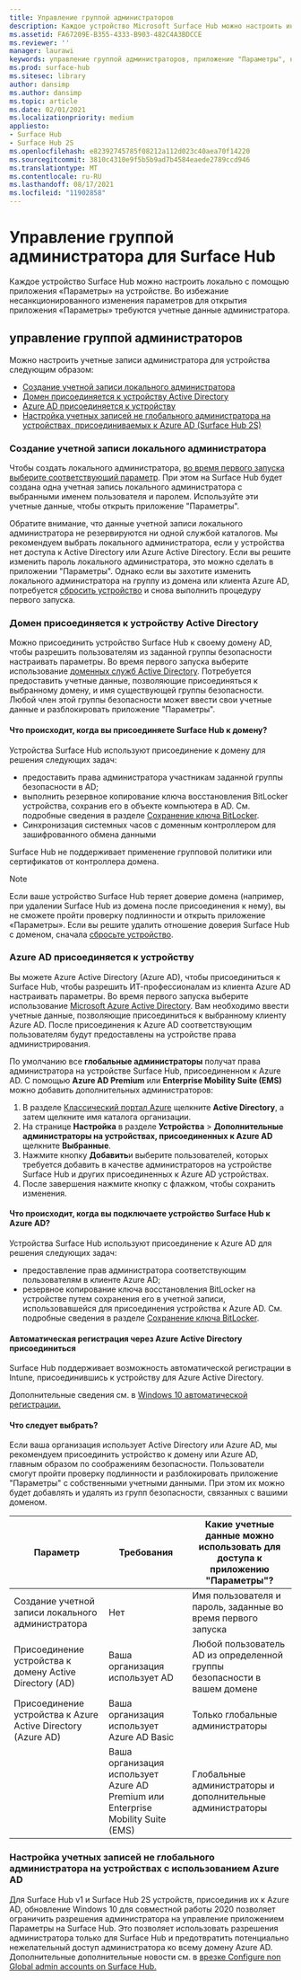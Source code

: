 ```yaml
---
title: Управление группой администраторов
description: Каждое устройство Microsoft Surface Hub можно настроить индивидуально, открыв приложение "Параметры" на устройстве.
ms.assetid: FA67209E-B355-4333-B903-482C4A3BDCCE
ms.reviewer: ''
manager: laurawi
keywords: управление группой администраторов, приложение "Параметры", настройка Surface Hub
ms.prod: surface-hub
ms.sitesec: library
author: dansimp
ms.author: dansimp
ms.topic: article
ms.date: 02/01/2021
ms.localizationpriority: medium
appliesto:
- Surface Hub
- Surface Hub 2S
ms.openlocfilehash: e82392745785f08212a112d023c40aea70f14220
ms.sourcegitcommit: 3810c4310e9f5b5b9ad7b4584eaede2789ccd946
ms.translationtype: MT
ms.contentlocale: ru-RU
ms.lasthandoff: 08/17/2021
ms.locfileid: "11902858"
---
```

# <a name="admin-group-management-for-surface-hub"></a>Управление группой администратора для Surface Hub


Каждое устройство Surface Hub можно настроить локально с помощью приложения «Параметры» на устройстве. Во избежание несанкционированного изменения параметров для открытия приложения «Параметры» требуются учетные данные администратора.


## <a name="admin-group-management"></a>управление группой администраторов

Можно настроить учетные записи администратора для устройства следующим образом:

- [Создание учетной записи локального администратора](#create-a-local-admin-account)
- [Домен присоединяется к устройству Active Directory](#domain-join-the-device-to-active-directory)
- [Azure AD присоединяется к устройству](#azure-ad-join-the-device)
- [Настройка учетных записей не глобального администратора на устройствах, присоединиваемых к Azure AD (Surface Hub 2S)](#configure-non-global-admin-accounts-on-azure-ad-joined-devices)


### <a name="create-a-local-admin-account"></a>Создание учетной записи локального администратора

Чтобы создать локального администратора, [во время первого запуска выберите соответствующий параметр](first-run-program-surface-hub.md). При этом на Surface Hub будет создана одна учетная запись локального администратора с выбранными именем пользователя и паролем. Используйте эти учетные данные, чтобы открыть приложение "Параметры".

Обратите внимание, что данные учетной записи локального администратора не резервируются ни одной службой каталогов. Мы рекомендуем выбрать локального администратора, если у устройства нет доступа к Active Directory или Azure Active Directory. Если вы решите изменить пароль локального администратора, это можно сделать в приложении "Параметры". Однако если вы захотите изменить локального администратора на группу из домена или клиента Azure AD, потребуется [сбросить устройство](device-reset-surface-hub.md) и снова выполнить процедуру первого запуска.

### <a name="domain-join-the-device-to-active-directory"></a>Домен присоединяется к устройству Active Directory

Можно присоединить устройство Surface Hub к своему домену AD, чтобы разрешить пользователям из заданной группы безопасности настраивать параметры. Во время первого запуска выберите использование [доменных служб Active Directory](first-run-program-surface-hub.md#active-directory-domain-services). Потребуется предоставить учетные данные, позволяющие присоединяться к выбранному домену, и имя существующей группы безопасности. Любой член этой группы безопасности может ввести свои учетные данные и разблокировать приложение "Параметры".

#### <a name="what-happens-when-you-domain-join-your-surface-hub"></a>Что происходит, когда вы присоединяете Surface Hub к домену?
Устройства Surface Hub используют присоединение к домену для решения следующих задач:
- предоставить права администратора участникам заданной группы безопасности в AD;
- выполнить резервное копирование ключа восстановления BitLocker устройства, сохранив его в объекте компьютера в AD. См. подробные сведения в разделе [Сохранение ключа BitLocker](save-bitlocker-key-surface-hub.md).
- Синхронизация системных часов с доменным контроллером для зашифрованного обмена данными

Surface Hub не поддерживает применение групповой политики или сертификатов от контроллера домена.

> [!NOTE]
> Если ваше устройство Surface Hub теряет доверие домена (например, при удалении Surface Hub из домена после присоединения к нему), вы не сможете пройти проверку подлинности и открыть приложение «Параметры». Если вы решите удалить отношение доверия Surface Hub с доменом, сначала [сбросьте устройство](device-reset-surface-hub.md).


### <a name="azure-ad-join-the-device"></a>Azure AD присоединяется к устройству

Вы можете Azure Active Directory (Azure AD), чтобы присоединиться к Surface Hub, чтобы разрешить ИТ-профессионалам из клиента Azure AD настраивать параметры. Во время первого запуска выберите использование [Microsoft Azure Active Directory](first-run-program-surface-hub.md#microsoft-azure-active-directory). Вам необходимо ввести учетные данные, позволяющие присоединиться к выбранному клиенту Azure AD. После присоединения к Azure AD соответствующим пользователям будут предоставлены на устройстве права администрирования.

По умолчанию все **глобальные администраторы** получат права администратора на устройстве Surface Hub, присоединенном к Azure AD. С помощью **Azure AD Premium** или **Enterprise Mobility Suite (EMS)** можно добавить дополнительных администраторов:
1.  В разделе [Классический портал Azure](https://manage.windowsazure.com/) щелкните **Active Directory**, а затем щелкните имя каталога организации.
2.  На странице **Настройка** в разделе **Устройства** > **Дополнительные администраторы на устройствах, присоединенных к Azure AD** щелкните **Выбранные**.
3.  Нажмите кнопку **Добавить**и выберите пользователей, которых требуется добавить в качестве администраторов на устройстве Surface Hub и других присоединенных к Azure AD устройствах.
4.  После завершения нажмите кнопку с флажком, чтобы сохранить изменения.

#### <a name="what-happens-when-you-azure-ad-join-your-surface-hub"></a>Что происходит, когда вы подключаете устройство Surface Hub к Azure AD?
Устройства Surface Hub используют присоединение к Azure AD для решения следующих задач:
- предоставление прав администратора соответствующим пользователям в клиенте Azure AD;
- резервное копирование ключа восстановления BitLocker на устройстве путем сохранения его в учетной записи, использовавшейся для присоединения устройства к Azure AD. См. подробные сведения в разделе [Сохранение ключа BitLocker](save-bitlocker-key-surface-hub.md).

#### <a name="automatic-enrollment-via-azure-active-directory-join"></a>Автоматическая регистрация через Azure Active Directory присоединиться

Surface Hub поддерживает возможность автоматической регистрации в Intune, присоединившись к устройству для Azure Active Directory. 

Дополнительные сведения см. в [Windows 10 автоматической регистрации.](/intune/windows-enroll#enable-windows-10-automatic-enrollment)

#### <a name="which-should-i-choose"></a>Что следует выбрать?

Если ваша организация использует Active Directory или Azure AD, мы рекомендуем присоединить устройство к домену или Azure AD, главным образом по соображениям безопасности. Пользователи смогут пройти проверку подлинности и разблокировать приложение "Параметры" с собственными учетными данными. При этом их можно будет добавлять и удалять из групп безопасности, связанных с вашими доменом.

| Параметр                                            | Требования                            | Какие учетные данные можно использовать для доступа к приложению "Параметры"?  |
|---------------------------------------------------|-----------------------------------------|-------|
| Создание учетной записи локального администратора                      | Нет                                    | Имя пользователя и пароль, заданные во время первого запуска |
| Присоединение устройства к домену Active Directory (AD)              | Ваша организация использует AD               | Любой пользователь AD из определенной группы безопасности в вашем домене |
| Присоединение устройства к Azure Active Directory (Azure AD) | Ваша организация использует Azure AD Basic   | Только глобальные администраторы |
| &nbsp;                                            | Ваша организация использует Azure AD Premium или Enterprise Mobility Suite (EMS) | Глобальные администраторы и дополнительные администраторы |


### <a name="configure-non-global-admin-accounts-on-azure-ad-joined-devices"></a>Настройка учетных записей не глобального администратора на устройствах с использованием Azure AD

Для Surface Hub v1 и Surface Hub 2S устройств, присоединив их к Azure AD, обновление Windows 10 для совместной работы 2020 позволяет ограничить разрешения администратора на управление приложением Параметры на Surface Hub. Это позволяет использовать разрешения администратора только для Surface Hub и предотвратить потенциально нежелательный доступ администратора ко всему домену Azure AD. Дополнительные дополнительные новости см. в [врезке Configure non Global admin accounts on Surface Hub.](surface-hub-2s-nonglobal-admin.md)